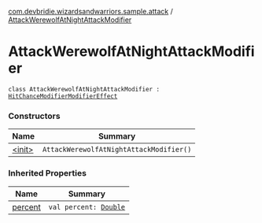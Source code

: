 [com.devbridie.wizardsandwarriors.sample.attack](../index.md) / [AttackWerewolfAtNightAttackModifier](.)

# AttackWerewolfAtNightAttackModifier

`class AttackWerewolfAtNightAttackModifier : `[`HitChanceModifierModifierEffect`](../-hit-chance-modifier-modifier-effect/index.md)

### Constructors

| Name | Summary |
|---|---|
| [&lt;init&gt;](-init-.md) | `AttackWerewolfAtNightAttackModifier()` |

### Inherited Properties

| Name | Summary |
|---|---|
| [percent](../-hit-chance-modifier-modifier-effect/percent.md) | `val percent: `[`Double`](https://kotlinlang.org/api/latest/jvm/stdlib/kotlin/-double/index.html) |
